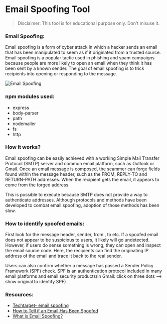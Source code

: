 # Email Spoofing Tool

<!-- > ### Live Demo: -->
<!-- > [https://email-spoofing-tool.herokuapp.com/](https://email-spoofing-tool.herokuapp.com/) -->
<!-- >  -->
> Disclaimer: This tool is for educational purpose only. Don't misuse it.

### Email Spoofing:
Email spoofing is a form of cyber attack in which a hacker sends an email that has been manipulated to seem as if it originated from a trusted source. Email spoofing is a popular tactic used in phishing and spam campaigns because people are more likely to open an email when they think it has been sent by a known sender. The goal of email spoofing is to trick recipients into opening or responding to the message.


![Email Spoofing](/img/download.png)

### npm modules used:
* express
* body-parser
* path
* nodemailer
* fs
* http

### How it works?
Email spoofing can be easily achieved with a working Simple Mail Transfer Protocol (SMTP) server and common email platform, such as Outlook or Gmail. Once an email message is composed, the scammer can forge fields found within the message header, such as the FROM, REPLY-TO and RETURN-PATH addresses. When the recipient gets the email, it appears to come from the forged address.

This is possible to execute because SMTP does not provide a way to authenticate addresses. Although protocols and methods have been developed to combat email spoofing, adoption of those methods has been slow.

### How to identify spoofed emails:

First look for the message header, sender, from , to etc. If a spoofed email does not appear to be suspicious to users, it likely will go undetected. However, if users do sense something is wrong, they can open and inspect the email source code. Here, the recipients can find the originating IP address of the email and trace it back to the real sender.

Users can also confirm whether a message has passed a Sender Policy Framework (SPF) check. SPF is an authentication protocol included in many email platforms and email security products(in Gmail: click on three dots --> show original to identify SPF)

### Resources:
* [Techtarget- email spoofing](https://searchsecurity.techtarget.com/definition/email-spoofing)
* [How to Tell if an Email Has Been Spoofed](https://www.techlicious.com/how-to/how-to-tell-if-email-has-been-spoofed/)
* [What is Email Spoofing?](https://www.proofpoint.com/us/threat-reference/email-spoofing)
